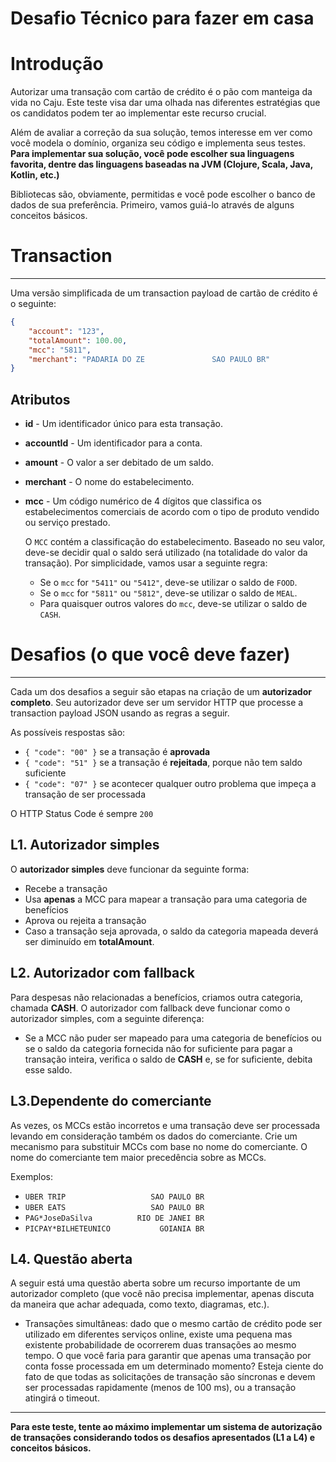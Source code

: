 # Desafio Técnico para fazer em casa

# Introdução

Autorizar uma transação com cartão de crédito é o pão com manteiga da vida no Caju. Este teste visa dar uma olhada nas diferentes estratégias que os candidatos podem ter ao implementar este recurso crucial.

Além de avaliar a correção da sua solução, temos interesse em ver como você modela o domínio, organiza seu código e implementa seus testes. **Para implementar sua solução, você pode escolher sua linguagens favorita, dentre das linguagens baseadas na JVM (Clojure, Scala, Java, Kotlin, etc.)**

Bibliotecas são, obviamente, permitidas e você pode escolher o banco de dados de sua preferência.
Primeiro, vamos guiá-lo através de alguns conceitos básicos.

# Transaction

---

Uma versão simplificada de um transaction payload de cartão de crédito é o seguinte:

```json
{
	"account": "123",
	"totalAmount": 100.00,
	"mcc": "5811",
	"merchant": "PADARIA DO ZE               SAO PAULO BR"
}
```

## Atributos

- **id** - Um identificador único para esta transação.
- **accountId** - Um identificador para a conta.
- **amount** - O valor a ser debitado de um saldo.
- **merchant** - O nome do estabelecimento.
- **mcc** - Um código numérico de 4 dígitos que classifica os estabelecimentos
  comerciais de acordo com o tipo de produto vendido ou serviço prestado.

  O `MCC` contém a classificação do estabelecimento. Baseado no seu valor, deve-se
  decidir qual o saldo será utilizado (na totalidade do valor da transação). Por
  simplicidade, vamos usar a seguinte regra:

    - Se o `mcc` for `"5411"` ou `"5412"`, deve-se utilizar o saldo de `FOOD`.
    - Se o `mcc` for `"5811"` ou `"5812"`, deve-se utilizar o saldo de `MEAL`.
    - Para quaisquer outros valores do `mcc`, deve-se utilizar o saldo de `CASH`.

# Desafios (o que você deve fazer)

---

Cada um dos desafios a seguir são etapas na criação de um **autorizador completo**. Seu autorizador deve ser um servidor HTTP que processe a transaction payload JSON usando as regras a seguir.

As possíveis respostas são:

- `{ "code": "00" }` se a transação é **aprovada**
- `{ "code": "51" }` se a transação é **rejeitada**, porque não tem saldo suficiente
- `{ "code": "07" }` se acontecer qualquer outro problema que impeça a transação de ser processada

O HTTP Status Code é sempre `200`

## L1. Autorizador simples

O **autorizador simples** deve funcionar da seguinte forma:
-  Recebe a transação
-  Usa **apenas** a MCC para mapear a transação para uma categoria de benefícios
-  Aprova ou rejeita a transação
-  Caso a transação seja aprovada, o saldo da categoria mapeada deverá ser diminuído em **totalAmount**.

## L2. Autorizador com fallback

Para despesas não relacionadas a benefícios, criamos outra categoria, chamada **CASH**.
O autorizador com fallback deve funcionar como o autorizador simples, com a seguinte diferença:
- Se a MCC não puder ser mapeado para uma categoria de benefícios ou se o saldo da categoria fornecida não for suficiente para pagar a transação inteira, verifica o saldo de **CASH** e, se for suficiente, debita esse saldo.

## L3.Dependente do comerciante

As vezes, os MCCs estão incorretos e uma transação deve ser processada levando em consideração também os dados do comerciante. Crie um mecanismo para substituir MCCs com base no nome do comerciante. O nome do comerciante tem maior precedência sobre as MCCs.

Exemplos:

- `UBER TRIP                   SAO PAULO BR`
- `UBER EATS                   SAO PAULO BR`
- `PAG*JoseDaSilva          RIO DE JANEI BR`
- `PICPAY*BILHETEUNICO           GOIANIA BR`

## L4. Questão aberta

A seguir está uma questão aberta sobre um recurso importante de um autorizador completo (que você não precisa implementar, apenas discuta da maneira que achar adequada, como texto, diagramas, etc.).

- Transações simultâneas: dado que o mesmo cartão de crédito pode ser utilizado em diferentes serviços online, existe uma pequena mas existente probabilidade de ocorrerem duas transações ao mesmo tempo. O que você faria para garantir que apenas uma transação por conta fosse processada em um determinado momento? Esteja ciente do fato de que todas as solicitações de transação são síncronas e devem ser processadas rapidamente (menos de 100 ms), ou a transação atingirá o timeout.

---

**Para este teste, tente ao máximo implementar um sistema de autorização de transações considerando todos os desafios apresentados (L1 a L4) e conceitos básicos.**